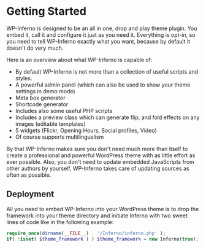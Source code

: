 # Getting Started

WP-Inferno is designed to be an all in one, drop and play theme plugin. You embed it, call it and configure it just as you need it. Everything is opt-in, so you need to tell WP-Inferno exactly what you want, because by default it doesn't do very much.

Here is an overview about what WP-Inferno is capable of:

* By default WP-Inferno is not more than a collection of useful scripts and styles.
* A powerful admin panel (which can also be used to show your theme settings in demo mode)
* Meta box generator
* Shortcode generator
* Includes also some useful PHP scripts
* Includes a preview class which can generate flip, and fold effects on any images (editable templates)
* 5 widgets (Flickr, Opening Hours, Social profiles, Video)
* Of course supports multilingualism

By that WP-Inferno makes sure you don't need much more than itself to create a professional and powerful WordPress theme with as little effort as ever possible. Also, you don't need to update embedded JavaScripts from other authors by yourself, WP-Inferno takes care of updating sources as often as possible.

## Deployment

All you need to embed WP-Inferno into your WordPress theme is to drop the framework into your theme directory and initiate Inferno with two sweet lines of code like in the following example:

```php
require_once(dirname(__FILE__) . '/Inferno/inferno.php' );
if( !isset( $theme_framework ) ) $theme_framework = new Inferno(true);
```